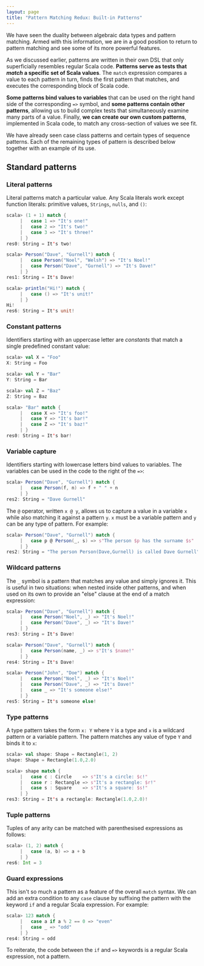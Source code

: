 ```yaml
---
layout: page
title: "Pattern Matching Redux: Built-in Patterns"
---
```


We have seen the duality between algebraic data types and pattern matching. Armed with this information, we are in a good position to return to pattern matching and see some of its more powerful features.

As we discussed earlier, patterns are written in their own DSL that only superficially resembles regular Scala code. **Patterns serve as tests that *match* a specific set of Scala values**. The `match` expression compares a value to each pattern in turn, finds the first pattern that matches, and executes the corresponding block of Scala code.

**Some patterns bind values to variables** that can be used on the right hand side of the corresponding `=>` symbol, and **some patterns contain other patterns**, allowing us to build complex tests that simultaneously examine many parts of a value. Finally, **we can create our own custom patterns**, implemented in Scala code, to match any cross-section of values we see fit.

We have already seen case class patterns and certain types of sequence patterns. Each of the remaining types of pattern is described below together with an example of its use.

## Standard patterns

### Literal patterns

Literal patterns match a particular value. Any Scala literals work except function literals: primitive values, `Strings`, `nulls`, and `()`:

~~~ scala
scala> (1 + 1) match {
     |   case 1 => "It's one!"
     |   case 2 => "It's two!"
     |   case 3 => "It's three!"
     | }
res0: String = It's two!

scala> Person("Dave", "Gurnell") match {
     |   case Person("Noel", "Welsh") => "It's Noel!"
     |   case Person("Dave", "Gurnell") => "It's Dave!"
     | }
res1: String = It's Dave!

scala> println("Hi!") match {
     |   case () => "It's unit!"
     | }
Hi!
res6: String = It's unit!
~~~

### Constant patterns

Identifiers starting with an uppercase letter are *constants* that match a single predefined constant value:

~~~ scala
scala> val X = "Foo"
X: String = Foo

scala> val Y = "Bar"
Y: String = Bar

scala> val Z = "Baz"
Z: String = Baz

scala> "Bar" match {
     |   case X => "It's foo!"
     |   case Y => "It's bar!"
     |   case Z => "It's baz!"
     | }
res0: String = It's bar!
~~~

### Variable capture

Identifiers starting with lowercase letters bind values to variables. The variables can be used in the code to the right of the `=>`:

~~~ scala
scala> Person("Dave", "Gurnell") match {
     |   case Person(f, n) => f + " " + n
     | }
res2: String = "Dave Gurnell"
~~~

The `@` operator, written `x @ y`, allows us to capture a value in a variable `x` while also matching it against a pattern `y`. `x` must be a variable pattern and `y` can be any type of pattern. For example:

~~~ scala
scala> Person("Dave", "Gurnell") match {
     |   case p @ Person(_, s) => s"The person $p has the surname $s"
     | }
res2: String = "The person Person(Dave,Gurnell) is called Dave Gurnell"
~~~

### Wildcard patterns

The `_` symbol is a pattern that matches any value and simply ignores it. This is useful in two situations: when nested inside other patterns, and when used on its own to provide an "else" clause at the end of a match expression:

~~~ scala
scala> Person("Dave", "Gurnell") match {
     |   case Person("Noel", _) => "It's Noel!"
     |   case Person("Dave", _) => "It's Dave!"
     | }
res3: String = It's Dave!

scala> Person("Dave", "Gurnell") match {
     |   case Person(name, _) => s"It's $name!"
     | }
res4: String = It's Dave!

scala> Person("John", "Doe") match {
     |   case Person("Noel", _) => "It's Noel!"
     |   case Person("Dave", _) => "It's Dave!"
     |   case _ => "It's someone else!"
     | }
res5: String = It's someone else!
~~~

### Type patterns

A type pattern takes the form `x: Y` where `Y` is a type and `x` is a wildcard pattern or a variable pattern. The pattern matches any value of type `Y` and binds it to `x`:

~~~ scala
scala> val shape: Shape = Rectangle(1, 2)
shape: Shape = Rectangle(1.0,2.0)

scala> shape match {
     |   case c : Circle    => s"It's a circle: $c!"
     |   case r : Rectangle => s"It's a rectangle: $r!"
     |   case s : Square    => s"It's a square: $s!"
     | }
res3: String = It's a rectangle: Rectangle(1.0,2.0)!
~~~

### Tuple patterns

Tuples of any arity can be matched with parenthesised expressions as follows:

~~~ scala
scala> (1, 2) match {
     |   case (a, b) => a + b
     | }
res6: Int = 3
~~~

### Guard expressions

This isn't so much a pattern as a feature of the overall `match` syntax. We can add an extra condition to any `case` clause by suffixing the pattern with the keyword `if` and a regular Scala expression. For example:

~~~ scala
scala> 123 match {
     |   case a if a % 2 == 0 => "even"
     |   case _ => "odd"
     | }
res4: String = odd
~~~

To reiterate, the code between the `if` and `=>` keywords is a regular Scala expression, not a pattern.
